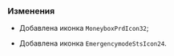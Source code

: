 ### Изменения

- Добавлена иконка `MoneyboxPrdIcon32`;

- Добавлена иконка `EmergencymodeStsIcon24`.
